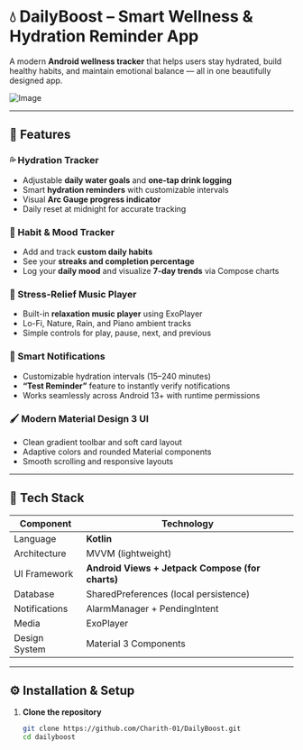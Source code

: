 # 💧 DailyBoost – Smart Wellness & Hydration Reminder App

A modern **Android wellness tracker** that helps users stay hydrated, build healthy habits, and maintain emotional balance — all in one beautifully designed app.

![Image](https://github.com/user-attachments/assets/45ab703e-ae22-4a0a-afc4-dd7b8253f109)

---

## 🌟 Features

### 💦 Hydration Tracker
- Adjustable **daily water goals** and **one-tap drink logging**
- Smart **hydration reminders** with customizable intervals
- Visual **Arc Gauge progress indicator**
- Daily reset at midnight for accurate tracking

### 🧠 Habit & Mood Tracker
- Add and track **custom daily habits**
- See your **streaks and completion percentage**
- Log your **daily mood** and visualize **7-day trends** via Compose charts

### 🎵 Stress-Relief Music Player
- Built-in **relaxation music player** using ExoPlayer
- Lo-Fi, Nature, Rain, and Piano ambient tracks
- Simple controls for play, pause, next, and previous

### 🔔 Smart Notifications
- Customizable hydration intervals (15–240 minutes)
- **“Test Reminder”** feature to instantly verify notifications
- Works seamlessly across Android 13+ with runtime permissions

### 🖌️ Modern Material Design 3 UI
- Clean gradient toolbar and soft card layout
- Adaptive colors and rounded Material components
- Smooth scrolling and responsive layouts

---

## 🧩 Tech Stack

| Component | Technology |
|------------|-------------|
| Language | **Kotlin** |
| Architecture | MVVM (lightweight) |
| UI Framework | **Android Views + Jetpack Compose (for charts)** |
| Database | SharedPreferences (local persistence) |
| Notifications | AlarmManager + PendingIntent |
| Media | ExoPlayer |
| Design System | Material 3 Components |

---

## ⚙️ Installation & Setup

1. **Clone the repository**
   ```bash
   git clone https://github.com/Charith-01/DailyBoost.git
   cd dailyboost
